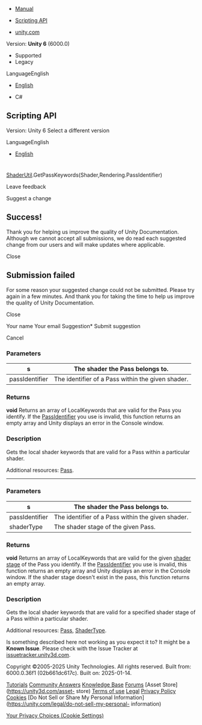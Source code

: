 [ ]()

  * [Manual](../Manual/index.html)
  * [Scripting API](../ScriptReference/index.html)

  * [unity.com](https://unity.com/)

Version: **Unity 6** (6000.0)

  * Supported
  * Legacy

LanguageEnglish

  * [English]()

  * C#

[ ](https://docs.unity3d.com)

## Scripting API

Version: Unity 6 Select a different version

LanguageEnglish

  * [English]()

#
[ShaderUtil](ShaderUtil.html).GetPassKeywords(Shader,Rendering.PassIdentifier)

Leave feedback

Suggest a change

## Success!

Thank you for helping us improve the quality of Unity Documentation. Although
we cannot accept all submissions, we do read each suggested change from our
users and will make updates where applicable.

Close

## Submission failed

For some reason your suggested change could not be submitted. Please <a>try
again</a> in a few minutes. And thank you for taking the time to help us
improve the quality of Unity Documentation.

Close

Your name Your email Suggestion* Submit suggestion

Cancel

[ ]()

### Parameters

s | The shader the Pass belongs to.  
---|---  
passIdentifier | The identifier of a Pass within the given shader.  
  
### Returns

**void** Returns an array of LocalKeywords that are valid for the Pass you
identify. If the [PassIdentifier](Rendering.PassIdentifier.html) you use is
invalid, this function returns an empty array and Unity displays an error in
the Console window.

### Description

Gets the local shader keywords that are valid for a Pass within a particular
shader.

Additional resources: [Pass](../Manual/SL-Pass.html).

* * *

### Parameters

s | The shader the Pass belongs to.  
---|---  
passIdentifier | The identifier of a Pass within the given shader.  
shaderType | The shader stage of the given Pass.  
  
### Returns

**void** Returns an array of LocalKeywords that are valid for the given
[shader stage](Rendering.ShaderType.html) of the Pass you identify. If the
[PassIdentifier](Rendering.PassIdentifier.html) you use is invalid, this
function returns an empty array and Unity displays an error in the Console
window. If the shader stage doesn't exist in the pass, this function returns
an empty array.

### Description

Gets the local shader keywords that are valid for a specified shader stage of
a Pass within a particular shader.

Additional resources: [Pass](../Manual/SL-Pass.html),
[ShaderType](Rendering.ShaderType.html).

Is something described here not working as you expect it to? It might be a
**Known Issue**. Please check with the Issue Tracker at
[issuetracker.unity3d.com](https://issuetracker.unity3d.com).

Copyright ©2005-2025 Unity Technologies. All rights reserved. Built from:
6000.0.36f1 (02b661dc617c). Built on: 2025-01-14.

[Tutorials](https://unity3d.com/learn) [Community
Answers](https://answers.unity3d.com) [Knowledge
Base](https://support.unity3d.com/hc/en-us)
[Forums](https://forum.unity3d.com) [Asset Store](https://unity3d.com/asset-
store) [Terms of use](https://docs.unity3d.com/Manual/TermsOfUse.html)
[Legal](https://unity.com/legal) [Privacy
Policy](https://unity.com/legal/privacy-policy)
[Cookies](https://unity.com/legal/cookie-policy) [Do Not Sell or Share My
Personal Information](https://unity.com/legal/do-not-sell-my-personal-
information)

[Your Privacy Choices (Cookie Settings)](javascript:void\(0\);)

